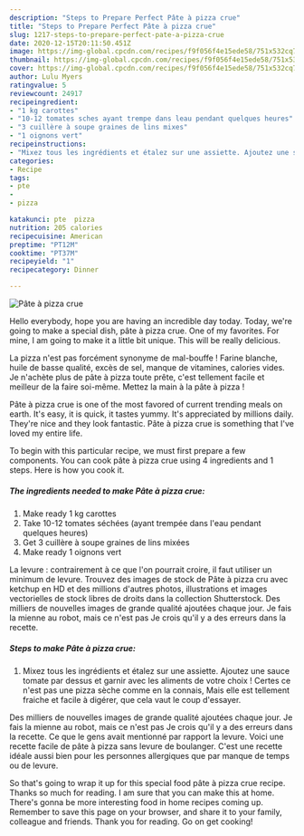 ```yaml
---
description: "Steps to Prepare Perfect Pâte à pizza crue"
title: "Steps to Prepare Perfect Pâte à pizza crue"
slug: 1217-steps-to-prepare-perfect-pate-a-pizza-crue
date: 2020-12-15T20:11:50.451Z
image: https://img-global.cpcdn.com/recipes/f9f056f4e15ede58/751x532cq70/pate-a-pizza-crue-photo-principale-de-la-recette.jpg
thumbnail: https://img-global.cpcdn.com/recipes/f9f056f4e15ede58/751x532cq70/pate-a-pizza-crue-photo-principale-de-la-recette.jpg
cover: https://img-global.cpcdn.com/recipes/f9f056f4e15ede58/751x532cq70/pate-a-pizza-crue-photo-principale-de-la-recette.jpg
author: Lulu Myers
ratingvalue: 5
reviewcount: 24917
recipeingredient:
- "1 kg carottes"
- "10-12 tomates sches ayant trempe dans leau pendant quelques heures"
- "3 cuillère à soupe graines de lins mixes"
- "1 oignons vert"
recipeinstructions:
- "Mixez tous les ingrédients et étalez sur une assiette. Ajoutez une sauce tomate par dessus et garnir avec les aliments de votre choix ! Certes ce n&#39;est pas une pizza sèche comme en la connais, Mais elle est tellement fraiche et facile à digérer, que cela vaut le coup d&#39;essayer."
categories:
- Recipe
tags:
- pte
- 
- pizza

katakunci: pte  pizza 
nutrition: 205 calories
recipecuisine: American
preptime: "PT12M"
cooktime: "PT37M"
recipeyield: "1"
recipecategory: Dinner

---
```



![Pâte à pizza crue](https://img-global.cpcdn.com/recipes/f9f056f4e15ede58/751x532cq70/pate-a-pizza-crue-photo-principale-de-la-recette.jpg)

Hello everybody, hope you are having an incredible day today. Today, we're going to make a special dish, pâte à pizza crue. One of my favorites. For mine, I am going to make it a little bit unique. This will be really delicious.

La pizza n&#39;est pas forcément synonyme de mal-bouffe ! Farine blanche, huile de basse qualité, excès de sel, manque de vitamines, calories vides. Je n&#39;achète plus de pâte à pizza toute prête, c&#39;est tellement facile et meilleur de la faire soi-même. Mettez la main à la pâte à pizza !

Pâte à pizza crue is one of the most favored of current trending meals on earth. It's easy, it is quick, it tastes yummy. It's appreciated by millions daily. They're nice and they look fantastic. Pâte à pizza crue is something that I've loved my entire life.


To begin with this particular recipe, we must first prepare a few components. You can cook pâte à pizza crue using 4 ingredients and 1 steps. Here is how you cook it.

<!--inarticleads1-->

##### The ingredients needed to make Pâte à pizza crue:

1. Make ready 1 kg carottes
1. Take 10-12 tomates séchées (ayant trempée dans l&#39;eau pendant quelques heures)
1. Get 3 cuillère à soupe graines de lins mixées
1. Make ready 1 oignons vert


La levure : contrairement à ce que l&#39;on pourrait croire, il faut utiliser un minimum de levure. Trouvez des images de stock de Pâte à pizza cru avec ketchup en HD et des millions d&#39;autres photos, illustrations et images vectorielles de stock libres de droits dans la collection Shutterstock. Des milliers de nouvelles images de grande qualité ajoutées chaque jour. Je fais la mienne au robot, mais ce n&#39;est pas Je crois qu&#39;il y a des erreurs dans la recette. 

<!--inarticleads2-->

##### Steps to make Pâte à pizza crue:

1. Mixez tous les ingrédients et étalez sur une assiette. Ajoutez une sauce tomate par dessus et garnir avec les aliments de votre choix ! Certes ce n&#39;est pas une pizza sèche comme en la connais, Mais elle est tellement fraiche et facile à digérer, que cela vaut le coup d&#39;essayer.


Des milliers de nouvelles images de grande qualité ajoutées chaque jour. Je fais la mienne au robot, mais ce n&#39;est pas Je crois qu&#39;il y a des erreurs dans la recette. Ce que le gens avait mentionné par rapport la levure. Voici une recette facile de pâte à pizza sans levure de boulanger. C&#39;est une recette idéale aussi bien pour les personnes allergiques que par manque de temps ou de levure. 

So that's going to wrap it up for this special food pâte à pizza crue recipe. Thanks so much for reading. I am sure that you can make this at home. There's gonna be more interesting food in home recipes coming up. Remember to save this page on your browser, and share it to your family, colleague and friends. Thank you for reading. Go on get cooking!
